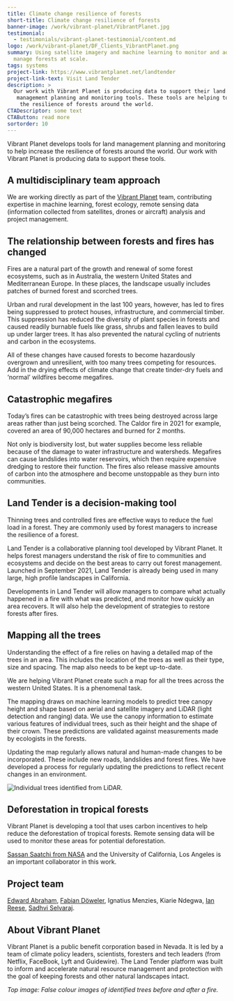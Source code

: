 ```yaml
---
title: Climate change resilience of forests
short-title: Climate change resilience of forests
banner-image: /work/vibrant-planet/VibrantPlanet.jpg
testimonial:
  - testimonials/vibrant-planet-testimonial/content.md
logo: /work/vibrant-planet/DF_Clients_VibrantPlanet.png
summary: Using satellite imagery and machine learning to monitor and adaptively
  manage forests at scale.
tags: systems
project-link: https://www.vibrantplanet.net/landtender
project-link-text: Visit Land Tender
description: >
  Our work with Vibrant Planet is producing data to support their land
   management planning and monitoring tools. These tools are helping to increase
    the resilience of forests around the world.
CTADescriptor: some text
CTAButton: read more
sortorder: 10
---
```


Vibrant Planet develops tools for land management planning and monitoring to
help increase the resilience of forests around the world. Our work with Vibrant
Planet is producing data to support
these tools.

<!--more-->

## A multidisciplinary team approach

We are working directly as part of the
[Vibrant Planet](https://www.vibrantplanet.net/) team, contributing expertise
in machine learning, forest ecology, remote sensing data (information collected
from satellites, drones or aircraft) analysis and project management.

## The relationship between forests and fires has changed

Fires are a natural part of the growth and renewal of some forest ecosystems,
such as in Australia, the western United States and Mediterranean Europe. In
these places, the landscape usually includes patches of burned forest and
scorched trees.

Urban and rural development in the last 100 years, however, has led to fires
being suppressed to protect houses, infrastructure, and commercial timber. This
suppression has reduced the diversity of plant species in forests and caused
readily burnable fuels like grass, shrubs and fallen leaves to build up under
larger trees. It has also prevented the natural cycling of nutrients and carbon
in the ecosystems.

All of these changes have caused forests to become hazardously overgrown and
unresilient, with too many trees competing for resources. Add in the drying
effects of climate change that create tinder-dry fuels and ‘normal’ wildfires
become megafires.

## Catastrophic megafires

Today’s fires can be catastrophic with trees being destroyed across large areas
rather than just being scorched. The Caldor fire in 2021 for example, covered an
area of 90,000 hectares and burned for 2 months.

Not only is biodiversity lost, but water supplies become less reliable because
of the damage to water infrastructure and
watersheds. Megafires can cause landslides into water reservoirs, which then
require expensive dredging to restore their function. The fires also release
massive amounts of carbon into the atmosphere and become unstoppable as they
burn into communities.

## Land Tender is a decision-making tool

Thinning trees and controlled fires are effective ways to reduce the fuel load
in a forest. They are commonly used by forest managers to increase the
resilience of a forest.

Land Tender is a collaborative planning tool developed by Vibrant Planet. It
helps forest managers understand the risk of fire to communities and ecosystems
and decide on the best areas to carry out forest management. Launched in
September 2021, Land Tender is already being used in many large, high profile
landscapes in California.

Developments in Land Tender will allow managers to compare what actually
happened in a fire with what was predicted, and monitor how quickly an area
recovers. It will also help the development of strategies to restore forests
after fires.

## Mapping all the trees

Understanding the effect of a fire relies on having a detailed map of the trees
in an area. This includes the location of the trees as well as their type, size
and spacing. The map also needs to be kept up-to-date.

We are helping Vibrant Planet create such a map for all the trees across the
western United States. It is a phenomenal task.

The mapping draws on machine learning models to predict tree canopy height and
shape based on aerial and satellite imagery and LiDAR (light detection and
ranging) data. We use the canopy information to estimate various features of
individual trees, such as their height and the shape of their crown. These
predictions are validated against measurements made by ecologists in the
forests.

Updating the map regularly allows natural and human-made changes to be
incorporated. These include new roads, landslides and forest fires. We have
developed a process for regularly updating the predictions
to reflect recent changes in an environment.

![Individual trees identified from LiDAR.](/work/vibrant-planet/vibrant_trees.gif)

## Deforestation in tropical forests

Vibrant Planet is developing a tool that uses carbon incentives to help reduce
the deforestation of tropical forests. Remote sensing data will be used to
monitor these areas for potential deforestation.

[Sassan Saatchi from NASA](https://science.jpl.nasa.gov/people/Saatchi/) and the
University of California, Los Angeles is an important collaborator in this work.

## Project team

[Edward Abraham](/people/abraham-edward.html),
[Fabian Döweler](/people/doweler-fabian.html),
Ignatius Menzies,
Kiarie Ndegwa,
[Ian Reese](/people/reese-ian.html),
[Sadhvi Selvaraj](/people/selvaraj-sadhvi.html).

## About Vibrant Planet

Vibrant Planet is a public benefit corporation based in Nevada. It is led by a
team of climate policy leaders, scientists, foresters and tech leaders
(from Netflix, FaceBook, Lyft and Guidewire). The Land Tender platform was built
to inform and accelerate natural resource management and protection with the
goal of keeping forests and other natural landscapes intact.

_Top image: False colour images of identified trees before and after a fire._
